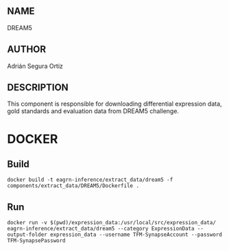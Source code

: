 ## NAME

DREAM5

## AUTHOR

Adrián Segura Ortiz

## DESCRIPTION

This component is responsible for downloading differential expression data, gold standards and evaluation data from DREAM5 challenge.

# DOCKER

## Build

```
docker build -t eagrn-inference/extract_data/dream5 -f components/extract_data/DREAM5/Dockerfile .
```

## Run

```
docker run -v $(pwd)/expression_data:/usr/local/src/expression_data/ eagrn-inference/extract_data/dream5 --category ExpressionData --output-folder expression_data --username TFM-SynapseAccount --password TFM-SynapsePassword
```
